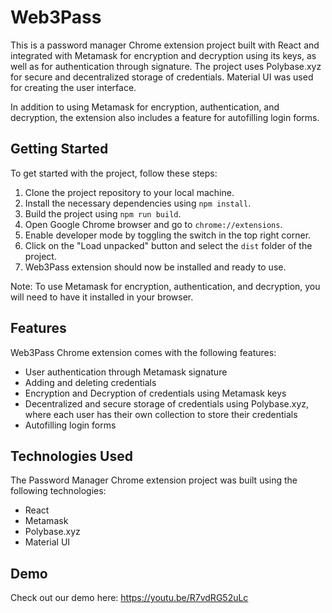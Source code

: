 # Web3Pass

This is a password manager Chrome extension project built with React and integrated with Metamask for encryption and decryption using its keys, as well as for authentication through signature. The project uses Polybase.xyz for secure and decentralized storage of credentials. Material UI was used for creating the user interface.

In addition to using Metamask for encryption, authentication, and decryption, the extension also includes a feature for autofilling login forms.

## Getting Started

To get started with the project, follow these steps:

1. Clone the project repository to your local machine.
2. Install the necessary dependencies using `npm install`.
3. Build the project using `npm run build`.
4. Open Google Chrome browser and go to `chrome://extensions`.
5. Enable developer mode by toggling the switch in the top right corner.
6. Click on the "Load unpacked" button and select the `dist` folder of the project.
7. Web3Pass extension should now be installed and ready to use.

Note: To use Metamask for encryption, authentication, and decryption, you will need to have it installed in your browser.

## Features

Web3Pass Chrome extension comes with the following features:

- User authentication through Metamask signature
- Adding and deleting credentials
- Encryption and Decryption of credentials using Metamask keys
- Decentralized and secure storage of credentials using Polybase.xyz, where each user has their own collection to store their credentials
- Autofilling login forms

## Technologies Used

The Password Manager Chrome extension project was built using the following technologies:

- React
- Metamask
- Polybase.xyz
- Material UI

## Demo

Check out our demo here:  https://youtu.be/R7vdRG52uLc
